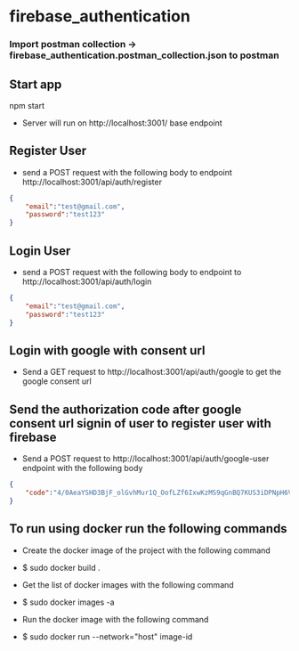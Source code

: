 # firebase_authentication

### Import postman collection -> firebase_authentication.postman_collection.json to postman

## Start app
npm start

- Server will run on http://localhost:3001/ base endpoint

## Register User
- send a POST request with the following body to endpoint http://localhost:3001/api/auth/register 

```json
{
    "email":"test@gmail.com",
    "password":"test123"
}
```
## Login User
- send a POST request with the following body to endpoint to http://localhost:3001/api/auth/login 

```json
{
    "email":"test@gmail.com",
    "password":"test123"
}
```

## Login with google with consent url
- Send a GET request to http://localhost:3001/api/auth/google to get the google consent url 

## Send the authorization code after google consent url signin of user to register user with firebase
- Send a POST request to http://localhost:3001/api/auth/google-user endpoint with the following body
```json
{
    "code":"4/0AeaYSHD3BjF_olGvhMur1Q_OofLZf6IxwKzMS9qGnBQ7KUS3iDPNpH6VmZWytJiaKsMgiA"
}
```

## To run using docker run the following commands
- Create the docker image of the project with the following command
- $ sudo docker build .

- Get the list of docker images with the following command
- $ sudo docker images -a

- Run the docker image with the following command
- $ sudo docker run --network="host" image-id